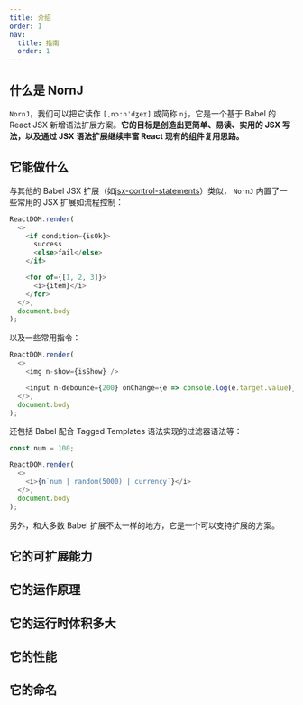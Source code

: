 ```yaml
---
title: 介绍
order: 1
nav:
  title: 指南
  order: 1
---
```


## 什么是 NornJ

`NornJ`，我们可以把它读作 `[ˌnɔ:nˈdʒeɪ]` 或简称 `nj`，它是一个基于 Babel 的 React JSX 新增语法扩展方案。**它的目标是创造出更简单、易读、实用的 JSX 写法，以及通过 JSX 语法扩展继续丰富 React 现有的组件复用思路。**

## 它能做什么

与其他的 Babel JSX 扩展（如[jsx-control-statements](https://github.com/AlexGilleran/jsx-control-statements)）类似， `NornJ` 内置了一些常用的 JSX 扩展如流程控制：

```js
ReactDOM.render(
  <>
    <if condition={isOk}>
      success
      <else>fail</else>
    </if>

    <for of={[1, 2, 3]}>
      <i>{item}</i>
    </for>
  </>,
  document.body
);
```

以及一些常用指令：

```js
ReactDOM.render(
  <>
    <img n-show={isShow} />

    <input n-debounce={200} onChange={e => console.log(e.target.value)} />
  </>,
  document.body
);
```

还包括 Babel 配合 Tagged Templates 语法实现的过滤器语法等：

```js
const num = 100;

ReactDOM.render(
  <>
    <i>{n`num | random(5000) | currency`}</i>
  </>,
  document.body
);
```

另外，和大多数 Babel 扩展不太一样的地方，它是一个可以支持扩展的方案。

## 它的可扩展能力

## 它的运作原理

## 它的运行时体积多大

## 它的性能

## 它的命名

<!-- # 关于 JSX 的思考

我们平时都编写`JSX`来创建 React 组件，`JSX`非常好用，能适应各种各样的场景。依现状不难列出和`JSX`有关的以下几个话题：

- 按目前`ecmascript`的语法特性来看，原生的`JSX`语法在编写各种 React 组件时都能很好的适配。只是一些特殊情况可能存在争议，如在编写逻辑判断时需要使用`ok ? <i>ok</i> : <i>no</i>`或`ok && <i>ok</i>`;

- 我们不时会拿`JSX`和`模板引擎`进行优劣对比：

  - `JSX`的主要优势：`更灵活适合编写复杂逻辑`、`完善的IDE代码静态检查`(如 typescript 的支持度)等;
  - `模板引擎`(例如 Vue 的模板)的主要优势：`更丰富的语法糖`、`组件逻辑与表现分离`(SFC)、`容易扩展更多的语法`(自定义过滤器、指令)等;

* `JSX`可以通过`babel`插件提供扩展，例如：

  - 属`css in js`技术的[styled-jsx](https://github.com/zeit/styled-jsx)：编译后有运行时代码，有`3kb gzip`的网络开销，但能提供不少`JSX`语法之外的辅助功能。
  - 提供`JSX`流程控制的[jsx-control-statements](https://github.com/AlexGilleran/jsx-control-statements)：编译后没有运行时代码，副作用小，但不可以支持扩展新的语法。

# 用 babel 插件让 JSX 吸收模板引擎的特性?

我们试想一下，`JSX`在如果在保持现有功能与特性的情况下，同时也拥有`模板引擎`的以下优点是不是会更好用？

- 更丰富的语法糖(指令、流程控制等)

- 容易扩展更多的语法糖

以上我们通过`babel`插件就可以实现。`NornJ`是我们创造的一个可扩展并可支持`React`的`模板引擎`; 而它提供的[配套 babel 插件](https://github.com/joe-sky/nornj/blob/master/packages/babel-plugin-nornj-in-jsx/README.md)则能够在用户并无感知的情况下，将`模板引擎`语法化整为零地插入到原生`JSX`中运行，如下：

```js
const test = props => (
  <if condition={props.isTest}>
    {' '}
    //此行为模板
    <i>success</i> //此行为原生JSX
    <else>
      {' '}
      //此行为模板
      <i>fail</i> //此行为原生JSX
    </else> //此行为模板
  </if> //此行为模板
);
```

下面的是一个在线可运行实例：

- [在线 Playground(codesandbox)](https://codesandbox.io/s/z2nj54r3wx) -->

<!-- # NornJ有哪些主要的语法糖

# 这些语法糖是如何工作的

# 扩展新的语法糖

# NornJ其实是个完整的模板引擎 -->
